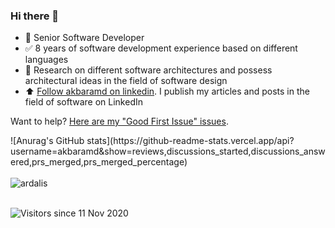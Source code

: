 ### Hi there 👋

- 💬 Senior Software Developer 
- ✅ 8 years of software development experience based on different languages
- 🔎 Research on different software architectures and possess architectural ideas in the field of software design
- ⬆️ [Follow akbaramd on linkedin](https://www.linkedin.com/in/akbar-ahmadi-saray-5a5b9016b/). I publish my articles and posts in the field of software on LinkedIn

  
Want to help? [Here are my "Good First Issue" issues](https://github.com/search?q=is%3Aopen+author%3Aardalis+label%3A%22good+first+issue%22).

<div>
  ![Anurag's GitHub stats](https://github-readme-stats.vercel.app/api?username=akbaramd&show=reviews,discussions_started,discussions_answered,prs_merged,prs_merged_percentage)
<div/>
<br />
  
<div>
  <img align="center" src="https://github-readme-stats.vercel.app/api/top-langs/?username=ardalis&layout=compact&hide=html&theme=dark" alt="ardalis" />
<div/>
<br />

![Visitors since 11 Nov 2020](http://estruyf-github.azurewebsites.net/api/VisitorHit?user=ardalis&repo=ardalis&countColor=%237B1E7A)
